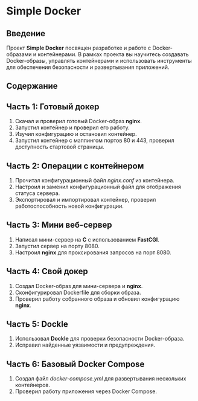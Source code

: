 # Simple Docker

## Введение

Проект **Simple Docker** посвящен разработке и работе с Docker-образами и контейнерами. В рамках проекта вы научитесь создавать Docker-образы, управлять контейнерами и использовать инструменты для обеспечения безопасности и развертывания приложений.

## Содержание

## Часть 1: Готовый докер

1. Скачал и проверил готовый Docker-образ **nginx**.
2. Запустил контейнер и проверил его работу.
3. Изучил конфигурацию и остановил контейнер.
4. Запустил контейнер с маппингом портов 80 и 443, проверил доступность стартовой страницы.

## Часть 2: Операции с контейнером

1. Прочитал конфигурационный файл *nginx.conf* из контейнера.
2. Настроил и заменил конфигурационный файл для отображения статуса сервера.
3. Экспортировал и импортировал контейнер, проверил работоспособность новой конфигурации.

## Часть 3: Мини веб-сервер

1. Написал мини-сервер на **C** с использованием **FastCGI**.
2. Запустил сервер на порту 8080.
3. Настроил **nginx** для проксирования запросов на порт 8080.

## Часть 4: Свой докер

1. Создал Docker-образ для мини-сервера и **nginx**.
2. Сконфигурировал Dockerfile для сборки образа.
3. Проверил работу собранного образа и обновил конфигурацию **nginx**.

## Часть 5: Dockle

1. Использовал **Dockle** для проверки безопасности Docker-образа.
2. Исправил найденные уязвимости и предупреждения.

## Часть 6: Базовый Docker Compose

1. Создал файл *docker-compose.yml* для развертывания нескольких контейнеров.
2. Проверил работу приложения через Docker Compose.
